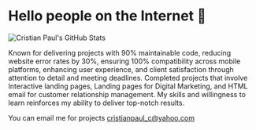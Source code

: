 # Hello people on the Internet 🐒

![Cristian Paul's GitHub Stats](https://github-readme-stats.vercel.app/api?username=crispaulcastaneda&title_color=fff&icon_color=8B959E&text_color=9f9f9f&bg_color=22272E)

Known for delivering projects with 90% maintainable code, reducing website error rates by 30%, ensuring 100% compatibility across mobile platforms, enhancing user experience, and client satisfaction through attention to detail and meeting deadlines.
Completed projects that involve Interactive landing pages, Landing pages for Digital Marketing, and HTML email for customer relationship management. My skills and willingness to learn reinforces my ability to deliver top-notch results.

You can email me for projects <a href="mailto:=cristianpaul_c@yahoo.com?Subject=Hello" target="_top">cristianpaul_c@yahoo.com</a>
